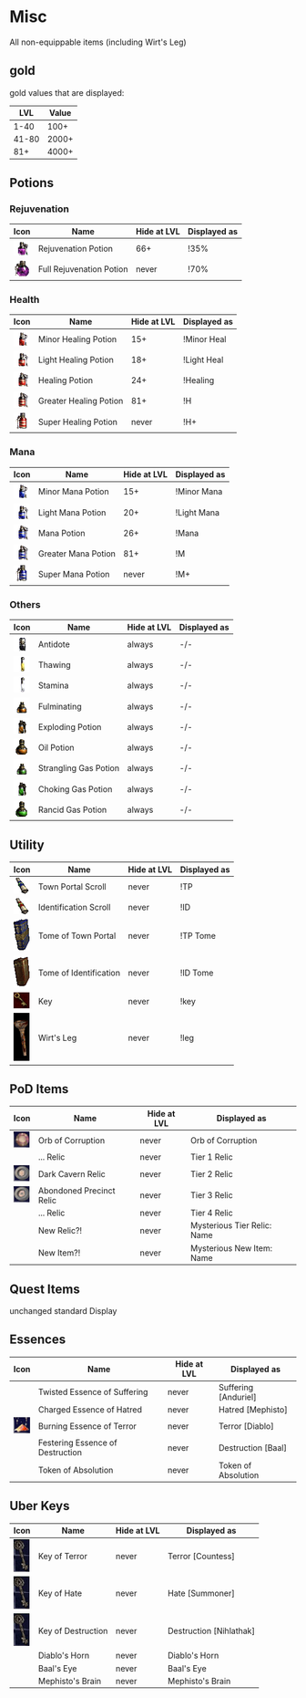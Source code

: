 # Misc

All non-equippable items (including Wirt's Leg)

## gold

gold values that are displayed:

| LVL | Value |
| --- | --- |
| 1-40 | 100+ |
| 41-80| 2000+|
| 81+ | 4000+ |

## Potions

### Rejuvenation

| Icon | Name | Hide at LVL | Displayed as |
| --- | --- | --- | --- |
| ![](icons/Rejuv.gif) | Rejuvenation Potion | 66+ | <span class="d2purple">!</span><span class="d2">35%</span> |
| ![](icons/Fullrejuv.gif) | Full Rejuvenation Potion | never | <span class="d2purple">!</span><span class="d2">70%</span> |

### Health

| Icon | Name | Hide at LVL | Displayed as |
| --- | --- | --- | --- |
| ![](icons/Minorhealing.gif) | Minor Healing Potion | 15+ | <span class="d2red">!</span><span class="d2">Minor Heal</span> |
| ![](icons/Lighthealing.gif) | Light Healing Potion | 18+ | <span class="d2red">!</span><span class="d2">Light Heal</span> |
| ![](icons/Healing.gif) | Healing Potion | 24+ | <span class="d2red">!</span><span class="d2">Healing</span> |
| ![](icons/Greaterhealing.gif) | Greater Healing Potion | 81+ | <span class="d2red">!</span><span class="d2">H</span> |
| ![](icons/Superhealing.gif) | Super Healing Potion | never | <span class="d2red">!</span><span class="d2">H+</span> |

### Mana

| Icon | Name | Hide at LVL | Displayed as |
| --- | --- | --- | --- |
| ![](icons/Minormana.gif) | Minor Mana Potion | 15+ | <span class="d2blue">!</span><span class="d2">Minor Mana</span> |
| ![](icons/Lightmana.gif) | Light Mana Potion | 20+ | <span class="d2blue">!</span><span class="d2">Light Mana</span> |
| ![](icons/Mana.gif) | Mana Potion | 26+ | <span class="d2blue">!</span><span class="d2">Mana</span> |
| ![](icons/Greatermana.gif) | Greater Mana Potion | 81+ | <span class="d2blue">!</span><span class="d2">M</span> |
| ![](icons/Supermana.gif) | Super Mana Potion | never | <span class="d2blue">!</span><span class="d2">M+</span> |

### Others

| Icon | Name | Hide at LVL | Displayed as |
| --- | --- | --- | --- |
| ![](icons/Antidote.gif) | Antidote | always | -/- |
| ![](icons/Thawing.gif) | Thawing | always | -/- |
| ![](icons/Stamina.gif) | Stamina | always | -/- |
| ![](icons/Fulminatingpotion.gif) | Fulminating | always | -/- |
| ![](icons/Explodingpotion.gif) | Exploding Potion | always | -/- |
| ![](icons/Oilpotion.gif) | Oil Potion | always | -/- |
| ![](icons/Stranglinggaspotion.gif) | Strangling Gas Potion | always | -/- |
| ![](icons/Chokinggaspotion.gif) | Choking Gas Potion | always | -/- |
| ![](icons/Rancidgaspotion.gif) | Rancid Gas Potion | always | -/- |

## Utility

| Icon | Name | Hide at LVL | Displayed as |
| --- | --- | --- | --- |
| ![](icons/scrolltp.gif) | Town Portal Scroll | never | <span class="d2green">!</span><span class="d2">TP</span> |
| ![](icons/scrollid.gif) | Identification Scroll | never | <span class="d2green">!</span><span class="d2">ID</span> |
| ![](icons/tometp.gif) | Tome of Town Portal | never | <span class="d2green">!</span><span class="d2">TP Tome</span> |
| ![](icons/tomeid.gif) | Tome of Identification | never | <span class="d2green">!</span><span class="d2">ID Tome</span> |
| ![](icons/key.gif) | Key | never | <span class="d2green">!</span><span class="d2">key</span> |
| ![](icons/WirtsLeg.gif) | Wirt's Leg | never | <span class="d2green">!</span><span class="d2">leg</span> |

## PoD Items

| Icon | Name | Hide at LVL | Displayed as |
| --- | --- | --- | --- |
| ![](icons/ooc.png) | Orb of Corruption | never | <span class="d2purple">Orb of Corruption</span> |
| ![]() | ... Relic | never | <span class="d2purple">Tier 1 Relic</span> |
| ![](icons/t2.png) | Dark Cavern Relic | never | <span class="d2purple">Tier 2 Relic</span> |
| ![](icons/t3.png) | Abondoned Precinct Relic | never | <span class="d2purple">Tier 3 Relic</span> |
| ![]() | ... Relic | never | <span class="d2purple">Tier 4 Relic</span> |
| ![]() | New Relic?! | never | <span class="d2purple">Mysterious Tier Relic: Name</span> |
| ![]() | New Item?! | never | <span class="d2purple">Mysterious New Item: Name</span> |

## Quest Items

unchanged standard Display

## Essences

| Icon | Name | Hide at LVL | Displayed as |
| --- | --- | --- | --- |
| ![]() | Twisted Essence of Suffering | never | <span class="d2gold">Suffering </span><span class="d2red">[</span><span class="d2gold">Anduriel</span><span class="d2red">]</span> |
| ![]() | Charged Essence of Hatred | never | <span class="d2gold">Hatred </span><span class="d2red">[</span><span class="d2gold">Mephisto</span><span class="d2red">]</span> |
| ![](icons/essd.png) | Burning Essence of Terror | never | <span class="d2gold">Terror </span><span class="d2red">[</span><span class="d2gold">Diablo</span><span class="d2red">]</span> |
| ![]() | Festering Essence of Destruction | never | <span class="d2gold">Destruction </span><span class="d2red">[</span><span class="d2gold">Baal</span><span class="d2red">]</span> |
| ![]() | Token of Absolution | never | <span class="d2gold">Token of Absolution </span> |

## Uber Keys

| Icon | Name | Hide at LVL | Displayed as |
| --- | --- | --- | --- |
| ![](icons/ukey.png) | Key of Terror | never | <span class="d2red">Terror </span><span class="d2gold">[</span><span class="d2red">Countess</span><span class="d2gold">]</span> |
| ![](icons/ukey.png) | Key of Hate | never | <span class="d2red">Hate </span><span class="d2gold">[</span><span class="d2red">Summoner</span><span class="d2gold">]</span> |
| ![](icons/ukey.png) | Key of Destruction | never | <span class="d2red">Destruction </span><span class="d2gold">[</span><span class="d2red">Nihlathak</span><span class="d2gold">]</span> |
| ![]() | Diablo's Horn | never | <span class="d2red">Diablo's Horn</span> |
| ![]() | Baal's Eye | never | <span class="d2red">Baal's Eye</span> |
| ![]() | Mephisto's Brain | never | <span class="d2red">Mephisto's Brain</span> |
